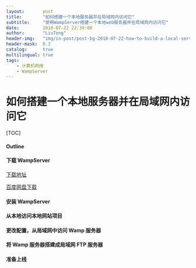 ```yaml
---
layout:       post
title:        "如何搭建一个本地服务器并在局域网内访问它"
subtitle:     "使用WampServer搭建一个本地web服务器并在局域网内访问它"
date:         2018-07-22 22:39:00
author:       "LiuTong"
header-img:   "img/in-post/post-bg-2018-07-22-how-to-build-a-local-server-and-access-it-within-the-LAN.jpg"
header-mask:  0.3
catalog:      true
multilingual: true
tags:
    - 计算机网络
    - WampServer
---
```


# 如何搭建一个本地服务器并在局域网内访问它

[TOC]

#### Outline

#### 下载 WampServer

[下载地址](http://www.wampserver.com/)

[百度网盘下载]()

#### 安装 WampServer

#### 从本地访问本地网站项目

#### 更改配置，从局域网中访问 Wamp 服务器

#### 将 Wamp 服务器搭建成局域网 FTP 服务器

#### 准备上线
